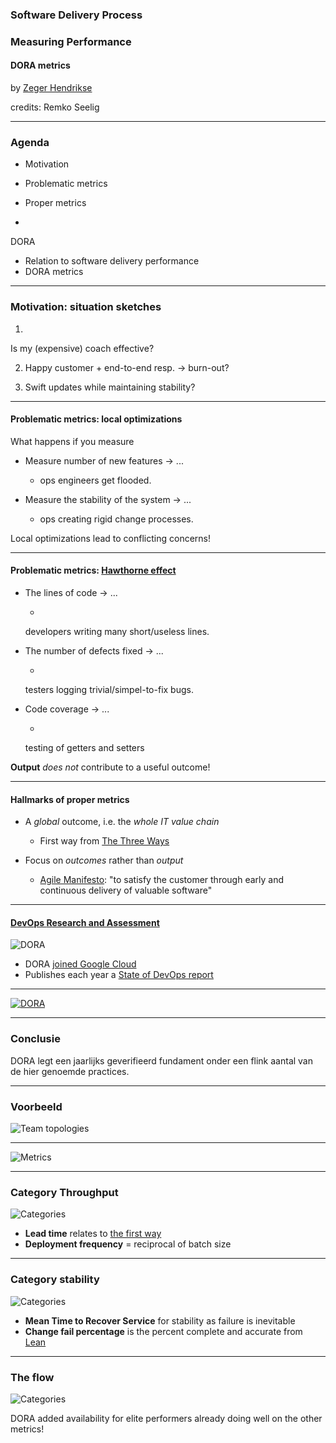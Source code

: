 ### Software Delivery Process
### Measuring Performance

#### DORA metrics

by [Zeger Hendrikse](https://www.it-essence.nl/)

credits: Remko Seelig

---

### Agenda

- <!-- .element: class="fragment" -->
  Motivation

- <!-- .element: class="fragment" -->
  Problematic metrics

- <!-- .element: class="fragment" -->
  Proper metrics

- <!-- .element: class="fragment" -->
 DORA
  - Relation to software delivery performance
  - DORA metrics

---

### Motivation: situation sketches

1. <!-- .element: class="fragment" -->
  Is my (expensive) coach effective?

2. <!-- .element: class="fragment" -->
   Happy customer + end-to-end resp. &rarr; burn-out?

3. <!-- .element: class="fragment" -->
   Swift updates while maintaining stability?

---

#### Problematic metrics: local optimizations

What happens if you measure

- <!-- .element: class="fragment" -->
  Measure number of new features &#8594; ...
  - <!-- .element: class="fragment" -->
    ops engineers get flooded.

- <!-- .element: class="fragment" -->
  Measure the stability of the system &#8594; ...
  - <!-- .element: class="fragment" -->
    ops creating rigid change processes.

Local optimizations lead to conflicting concerns!
<!-- .element: class="fragment" -->

---

#### Problematic metrics: [Hawthorne effect](https://en.wikipedia.org/wiki/Hawthorne_effect)

- <!-- .element: class="fragment" -->
  The lines of code &#8594; ...
  - <!-- .element: class="fragment" -->
  developers writing many short/useless lines.

- <!-- .element: class="fragment" -->
  The number of defects fixed &#8594; ...
  - <!-- .element: class="fragment" -->
  testers logging trivial/simpel-to-fix bugs.

- <!-- .element: class="fragment" -->
  Code coverage &#8594; ...
  - <!-- .element: class="fragment" -->
  testing of getters and setters


**Output** _does not_ contribute to a useful outcome!
<!-- .element: class="fragment" -->

---

#### Hallmarks of proper metrics


- <!-- .element: class="fragment" -->
  A _global_ outcome, i.e. the _whole IT value chain_
  - <!-- .element: class="fragment" -->
    First way from [The Three Ways](https://itrevolution.com/the-three-ways-principles-underpinning-devops/)


- <!-- .element: class="fragment" -->
  Focus on _outcomes_ rather than _output_
  - <!-- .element: class="fragment" -->
    [Agile Manifesto](https://agilemanifesto.org/): 
    "to satisfy the customer through early and continuous delivery of valuable software"

---

#### [**D**ev**O**ps **R**esearch and **A**ssessment](https://www.devops-research.com/research.html)

![DORA](./images/dora.png)

- DORA [joined Google Cloud](https://www.devops-research.com/dora-joins-google-cloud.html)
- Publishes each year a [State of DevOps report](https://cloud.google.com/blog/products/devops-sre/the-2019-accelerate-state-of-devops-elite-performance-productivity-and-scaling)

---

[![DORA](./images/dora_practices.png) <!-- .element width="50%" -->](https://www.devops-research.com/research.html)

---

### Conclusie

DORA legt een jaarlijks geverifieerd fundament
onder een flink aantal van de hier genoemde practices.

---

### Voorbeeld

![Team topologies](./images/dora_team_topologies.png)


---

![Metrics](./images/dora-metrics.png)

---

### Category Throughput

![Categories](./images/dora_throughput.png)

- **Lead time** relates to
  [the first way](https://itrevolution.com/the-three-ways-principles-underpinning-devops/)
- **Deployment frequency** = reciprocal of batch size

---

### Category stability

![Categories](./images/dora_stability.png)

- **Mean Time to Recover Service** for stability as failure is inevitable
- **Change fail percentage** is the percent complete and accurate from [Lean](https://theleanway.net/The-Five-Principles-of-Lean)

---

### The flow

![Categories](./images/key-metrics.png)

DORA added availability for elite performers already doing well on the other metrics!
<!-- .element: class="fragment" -->
